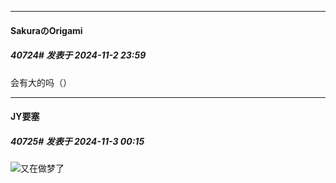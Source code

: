﻿
*****

####  SakuraのOrigami  
##### 40724#       发表于 2024-11-2 23:59

会有大的吗（）


*****

####  JY要塞  
##### 40725#       发表于 2024-11-3 00:15

<img src="https://static.saraba1st.com/image/smiley/face2017/037.png" referrerpolicy="no-referrer">又在做梦了

